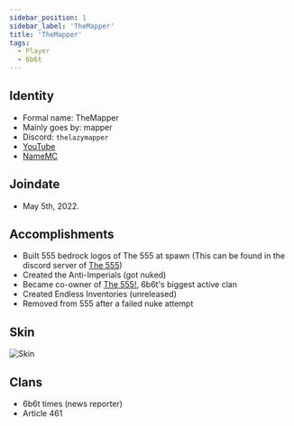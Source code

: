```yaml
---
sidebar_position: 1
sidebar_label: 'TheMapper'
title: 'TheMapper'
tags:
  - Player
  - 6b6t
---
```


## Identity
* Formal name: TheMapper
* Mainly goes by: mapper
* Discord: `thelazymapper`
* [YouTube](https://www.youtube.com/@TheLazyMapper1556)
* [NameMC](https://nl.namemc.com/profile/DuhDeadlyDurk.1)

## Joindate
* May 5th, 2022.


## Accomplishments
- Built 555 bedrock logos of The 555 at spawn (This can be found in the discord server of [The 555](../Groups/555.md))
- Created the Anti-Imperials (got nuked)
- Became co-owner of [The 555!](../../Groups/555.md), 6b6t's biggest active clan
- Created Endless Inventories (unreleased)
- Removed from 555 after a failed nuke attempt

## Skin
![Skin](https://s.namemc.com/3d/skin/body.png?id=654b588bdcc343d6&model=classic&theta=30&phi=21&time=90&width=100&height=200)

## Clans
- 6b6t times (news reporter)
- Article 461
